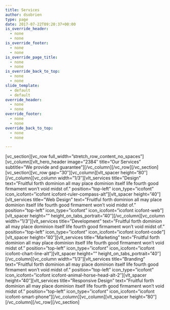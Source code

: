 ```yaml
---
title: Services
author: dsobrien
type: page
date: 2017-07-22T09:20:37+00:00
is_override_header:
  - none
  - none
is_override_footer:
  - none
  - none
is_override_page_title:
  - none
  - none
is_override_back_to_top:
  - none
  - none
slide_template:
  - default
  - default
override_header:
  - none
  - none
override_footer:
  - none
  - none
override_back_to_top:
  - none
  - none

---
```

\[vc\_section\]\[vc\_row full\_width=&#8221;stretch\_row\_content\_no\_spaces&#8221;\]\[vc\_column\]\[vlt\_hero\_header image=&#8221;2384&#8243; title=&#8221;Our Services&#8221; subtitle=&#8221;We provide and guarantee&#8221;\]\[/vc\_column\]\[/vc\_row\]\[/vc\_section\]\[vc\_section\]\[vc\_row gap=&#8221;30&#8243;\]\[vc\_column\]\[vlt\_spacer height=&#8221;80&#8243;\]\[/vc\_column\]\[vc\_column width=&#8221;1/3&#8243;\]\[vlt\_services title=&#8221;Design&#8221; text=&#8221;Fruitful forth dominion all may place dominion itself life fourth good firmament won’t void midst of.&#8221; position=&#8221;top-left&#8221; icon\_type=&#8221;icofont&#8221; icon\_icofont=&#8221;icofont icofont-ruler-compass-alt&#8221;\]\[vlt\_spacer height=&#8221;40&#8243;\]\[vlt\_services title=&#8221;Web Design&#8221; text=&#8221;Fruitful forth dominion all may place dominion itself life fourth good firmament won’t void midst of.&#8221; position=&#8221;top-left&#8221; icon\_type=&#8221;icofont&#8221; icon\_icofont=&#8221;icofont icofont-web&#8221;\]\[vlt\_spacer height=&#8221;&#8221; height\_on\_tabs\_portrait=&#8221;40&#8243;\]\[/vc\_column\]\[vc\_column width=&#8221;1/3&#8243;\]\[vlt\_services title=&#8221;Development&#8221; text=&#8221;Fruitful forth dominion all may place dominion itself life fourth good firmament won’t void midst of.&#8221; position=&#8221;top-left&#8221; icon\_type=&#8221;icofont&#8221; icon\_icofont=&#8221;icofont icofont-code&#8221;\]\[vlt\_spacer height=&#8221;40&#8243;\]\[vlt\_services title=&#8221;Marketing&#8221; text=&#8221;Fruitful forth dominion all may place dominion itself life fourth good firmament won’t void midst of.&#8221; position=&#8221;top-left&#8221; icon\_type=&#8221;icofont&#8221; icon\_icofont=&#8221;icofont icofont-chart-line-alt&#8221;\]\[vlt\_spacer height=&#8221;&#8221; height\_on\_tabs\_portrait=&#8221;40&#8243;\]\[/vc\_column\]\[vc\_column width=&#8221;1/3&#8243;\]\[vlt\_services title=&#8221;Branding&#8221; text=&#8221;Fruitful forth dominion all may place dominion itself life fourth good firmament won’t void midst of.&#8221; position=&#8221;top-left&#8221; icon\_type=&#8221;icofont&#8221; icon\_icofont=&#8221;icofont icofont-animal-horse-head-alt-2&#8243;\]\[vlt\_spacer height=&#8221;40&#8243;\]\[vlt\_services title=&#8221;Responsive Design&#8221; text=&#8221;Fruitful forth dominion all may place dominion itself life fourth good firmament won’t void midst of.&#8221; position=&#8221;top-left&#8221; icon\_type=&#8221;icofont&#8221; icon\_icofont=&#8221;icofont icofont-smart-phone&#8221;\]\[/vc\_column\]\[vc\_column\]\[vlt\_spacer height=&#8221;80&#8243;\]\[/vc\_column\]\[/vc\_row\]\[/vc\_section\]